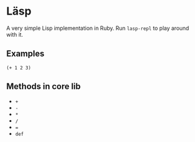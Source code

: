 # Läsp

A very simple Lisp implementation in Ruby. Run `lasp-repl` to play around with it.

## Examples

    (+ 1 2 3)

## Methods in core lib

- `+`
- `-`
- `*`
- `/`
- `=`
- `def`
